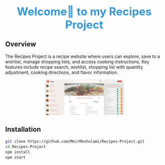 <br/>
<p align="center">
  <h1 align="center" style="color: #3498db; font-size: 2.5em;">Welcome👋 to my Recipes Project</h1>
</p>

## Overview

The Recipes Project is a recipe website where users can explore, save to a wishlist, manage shopping lists, and access cooking instructions. Key features include recipe search, wishlist, shopping list with quantity adjustment, cooking directions, and flavor information.

<p align="center">
  <img src="./images/website.png" alt="Recipes Project" style="width: 50%;">
</p>

## Installation

```bash
git clone https://github.com/MeirMeshulami/Recipes-Project.git
cd Recipes-Project
npm install
npm start
